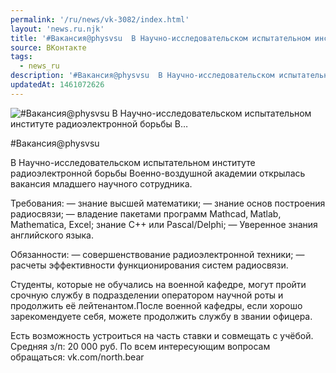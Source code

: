 ```yaml
---
permalink: '/ru/news/vk-3082/index.html'
layout: 'news.ru.njk'
title: '#Вакансия@physvsu  В Научно-исследовательском испытательном институте радиоэлектронной борьбы В'
source: ВКонтакте
tags:
  - news_ru
description: '#Вакансия@physvsu  В Научно-исследовательском испытательном институте радиоэлектронной борьбы В…'
updatedAt: 1461072626
---
```

![#Вакансия@physvsu  В Научно-исследовательском испытательном институте радиоэлектронной борьбы В…](https://sun9-54.userapi.com/impf/c631420/v631420484/29136/5BxOt-JG_RI.jpg?size=900x600&quality=96&proxy=1&sign=006579dd6a24cab3c676597c87cf606a&c_uniq_tag=uB0-COUmSN0Q2oSVQRcxRN--7lB9IpSub4EsvY-Iaro&type=album)

#Вакансия@physvsu

В Научно-исследовательском испытательном институте радиоэлектронной борьбы Военно-воздушной академии открылась вакансия младшего научного сотрудника.

Требования:
— знание высшей математики;
— знание основ построения радиосвязи;
— владение пакетами программ Mathcad‚ Matlab‚ Mathematica, Excel; знание C++ или Pascal/Delphi;
— Уверенное знания английского языка.

Обязанности:
— совершенствование радиоэлектронной техники;
— расчеты эффективности функционирования систем радиосвязи.

Студенты, которые не обучались на военной кафедре, могут пройти срочную службу в подразделении оператором научной роты и продолжить её лейтенантом.После военной кафедры, если хорошо зарекомендуете себя, можете продолжить службу в звании офицера.

Есть возможность устроиться на часть ставки и совмещать с учёбой.
Средняя з/п: 20 000 руб.
По всем интересующим вопросам обращаться: vk.com/north.bear
